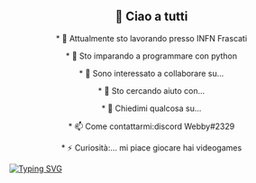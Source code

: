 <h2 align="center">👋 Ciao a tutti</h2>

<p align="center">
* 🔭 Attualmente sto lavorando presso INFN Frascati
</p>
<p align="center">
* 🌱 Sto imparando a programmare con python
</p>
<p align="center">
* 👯 Sono interessato a collaborare su...
</p>
<p align="center">
* 🤔 Sto cercando aiuto con...
</p>
<p align="center">
* 💬 Chiedimi qualcosa su...
</p>
<p align="center">
* 📫 Come contattarmi:discord Webby#2329
</p>
<p align="center">
* ⚡ Curiosità:... mi piace giocare hai videogames
</p>


[![Typing SVG](https://readme-typing-svg.herokuapp.com?font=Fira+Code&size=14&pause=1000&color=2BF704&width=435&lines=%22mi+piace+tanto+giocare+hai+videogiochi%22)](https://git.io/typing-svg)